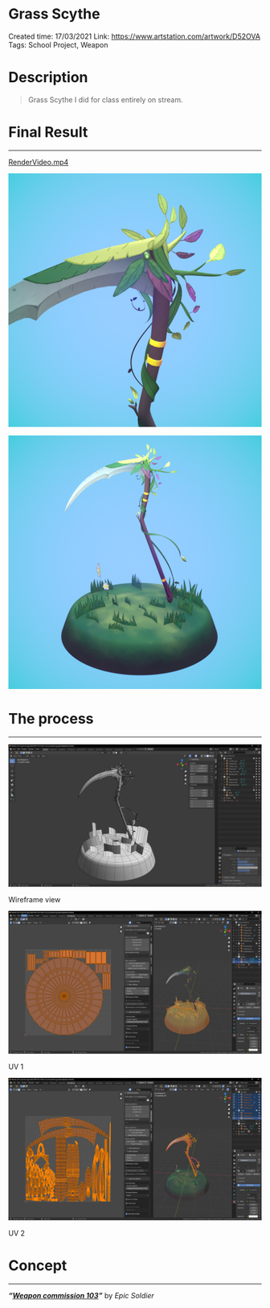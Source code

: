 # Grass Scythe

Created time: 17/03/2021
Link: https://www.artstation.com/artwork/D52OVA
Tags: School Project, Weapon

# Description

> Grass Scythe I did for class entirely on stream.
> 

# Final Result

---

[RenderVideo.mp4](Grass%20Scythe%20b9087236dc0343a8a342a03d2a880ad1/RenderVideo.mp4)

![screenshot004.png](Grass%20Scythe%20b9087236dc0343a8a342a03d2a880ad1/screenshot004.png)

![screenshot001.png](Grass%20Scythe%20b9087236dc0343a8a342a03d2a880ad1/screenshot001.png)

# The process

---

![Wireframe view](Grass%20Scythe%20b9087236dc0343a8a342a03d2a880ad1/Proceso_1.png)

Wireframe view

![UV 1](Grass%20Scythe%20b9087236dc0343a8a342a03d2a880ad1/UV_1.png)

UV 1

![UV 2](Grass%20Scythe%20b9087236dc0343a8a342a03d2a880ad1/UV_2.png)

UV 2

# Concept

---

***“[Weapon commission 103](https://www.deviantart.com/epic-soldier/art/Weapon-commission-103-730928715)”*** by *Epic Soldier*